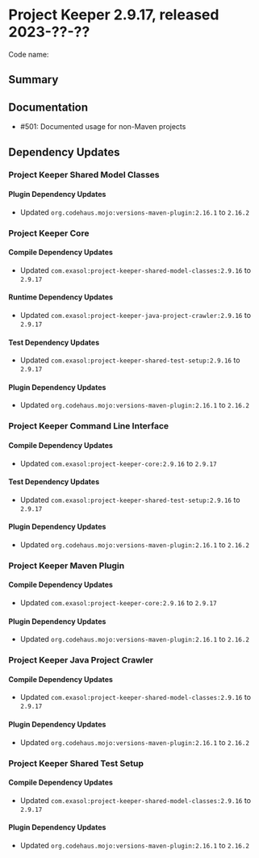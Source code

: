 # Project Keeper 2.9.17, released 2023-??-??

Code name:

## Summary

## Documentation

* #501: Documented usage for non-Maven projects

## Dependency Updates

### Project Keeper Shared Model Classes

#### Plugin Dependency Updates

* Updated `org.codehaus.mojo:versions-maven-plugin:2.16.1` to `2.16.2`

### Project Keeper Core

#### Compile Dependency Updates

* Updated `com.exasol:project-keeper-shared-model-classes:2.9.16` to `2.9.17`

#### Runtime Dependency Updates

* Updated `com.exasol:project-keeper-java-project-crawler:2.9.16` to `2.9.17`

#### Test Dependency Updates

* Updated `com.exasol:project-keeper-shared-test-setup:2.9.16` to `2.9.17`

#### Plugin Dependency Updates

* Updated `org.codehaus.mojo:versions-maven-plugin:2.16.1` to `2.16.2`

### Project Keeper Command Line Interface

#### Compile Dependency Updates

* Updated `com.exasol:project-keeper-core:2.9.16` to `2.9.17`

#### Test Dependency Updates

* Updated `com.exasol:project-keeper-shared-test-setup:2.9.16` to `2.9.17`

#### Plugin Dependency Updates

* Updated `org.codehaus.mojo:versions-maven-plugin:2.16.1` to `2.16.2`

### Project Keeper Maven Plugin

#### Compile Dependency Updates

* Updated `com.exasol:project-keeper-core:2.9.16` to `2.9.17`

#### Plugin Dependency Updates

* Updated `org.codehaus.mojo:versions-maven-plugin:2.16.1` to `2.16.2`

### Project Keeper Java Project Crawler

#### Compile Dependency Updates

* Updated `com.exasol:project-keeper-shared-model-classes:2.9.16` to `2.9.17`

#### Plugin Dependency Updates

* Updated `org.codehaus.mojo:versions-maven-plugin:2.16.1` to `2.16.2`

### Project Keeper Shared Test Setup

#### Compile Dependency Updates

* Updated `com.exasol:project-keeper-shared-model-classes:2.9.16` to `2.9.17`

#### Plugin Dependency Updates

* Updated `org.codehaus.mojo:versions-maven-plugin:2.16.1` to `2.16.2`

